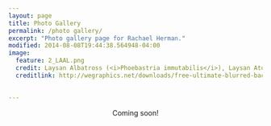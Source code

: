 ```yaml
---
layout: page
title: Photo Gallery
permalink: /photo gallery/
excerpt: "Photo gallery page for Rachael Herman."
modified: 2014-08-08T19:44:38.564948-04:00
image:
  feature: 2_LAAL.png
  credit: Laysan Albatross (<i>Phoebastria immutabilis</i>), Laysan Atoll
  creditlink: http://wegraphics.net/downloads/free-ultimate-blurred-background-pack/
  

---
```


<center>Coming soon!</center>